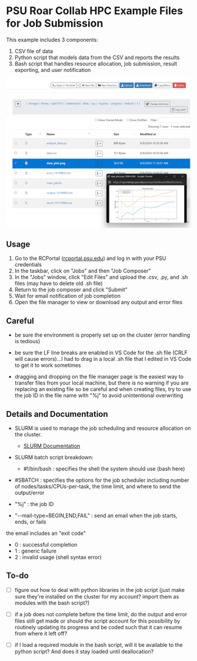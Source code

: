 # PSU Roar Collab HPC Example Files for Job Submission

This example includes 3 components:

1. CSV file of data
2. Python script that models data from the CSV and reports the results
3. Bash script that handles resource allocation, job submission, result exporting, and user notification

![Example](exampleData.png)

## Usage

1. Go to the RCPortal ([rcportal.psu.edu](https://rcportal.hpc.psu.edu/pun/sys/dashboard/)) and log in with your PSU credentials
2. In the taskbar, click on "Jobs" and then "Job Composer"
3. In the "Jobs" window, click "Edit Files" and upload the .csv, .py, and .sh files (may have to delete old .sh file)
4. Return to the job composer and click "Submit"
5. Wait for email notification of job completion
6. Open the file manager to view or download any output and error files

## Careful

- be sure the environment is properly set up on the cluster (error handling is tedious)
  
- be sure the LF line breaks are enabled in VS Code for the .sh file (CRLF will cause errors)...I had to drag in a local .sh file that I edited in VS Code to get it to work sometimes

- dragging and dropping on the file manager page is the easiest way to transfer files from your local machine, but there is no warning if you are replacing an existing file so be careful and when creating files, try to use the job ID in the file name with "%j" to avoid unintentional overwriting

## Details and Documentation

- SLURM is used to manage the job scheduling and resource allocation on the cluster.
  - [SLURM Documentation](https://slurm.schedmd.com/documentation.html)

- SLURM batch script breakdown:
  - #!/bin/bash : specifies the shell the system should use (bash here)
- #SBATCH : specifies the options for the job scheduler including number of nodes/tasks/CPUs-per-task, the time limit, and where to send the output/error
- "%j" : the job ID
- "--mail-type=BEGIN,END,FAIL" : send an email when the job starts, ends, or fails

the email includes an "exit code"

- 0 : successful completion
- 1 : generic failure
- 2 : invalid usage (shell syntax error)

## To-do

- [ ] figure out how to deal with python libraries in the job script (just make sure they're installed on the cluster for my account?  import them as modules with the bash script?)

- [ ] if a job does not complete before the time limit, do the output and error files still get made or should the script account for this possibility by routinely updating its progress and be coded such that it can resume from where it left off?

- [ ] if I load a required module in the bash script, will it be available to the python script?  And does it stay loaded until deallocation?